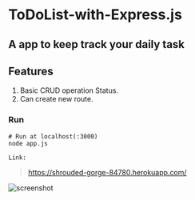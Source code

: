# ToDoList-with-Express.js

## A app to keep track your daily task

## Features
1. Basic CRUD operation Status.
2. Can create new route.

### Run

```
# Run at localhost(:3000) 
node app.js
```
`Link:` 
 > https://shrouded-gorge-84780.herokuapp.com/

![screenshot](https://github.com/srkonok/ToDoList-with-Express.js/blob/48d12223f39889a10b7a137529b56549ce691e03/uploads/screen.png)

